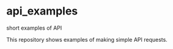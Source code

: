# api_examples
short examples of API
<p> This repository shows examples of making simple API requests.
